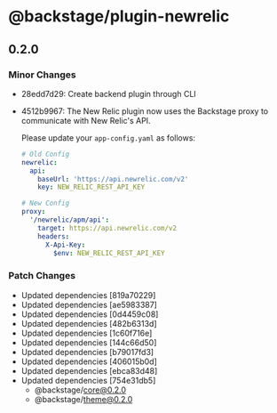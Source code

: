 # @backstage/plugin-newrelic

## 0.2.0
### Minor Changes

- 28edd7d29: Create backend plugin through CLI
- 4512b9967: The New Relic plugin now uses the Backstage proxy to communicate with New Relic's API.
  
  Please update your `app-config.yaml` as follows:
  
  ```yaml
  # Old Config
  newrelic:
    api:
      baseUrl: 'https://api.newrelic.com/v2'
      key: NEW_RELIC_REST_API_KEY
  ```
  
  ```yaml
  # New Config
  proxy:
    '/newrelic/apm/api':
      target: https://api.newrelic.com/v2
      headers:
        X-Api-Key:
          $env: NEW_RELIC_REST_API_KEY
  ```

### Patch Changes

- Updated dependencies [819a70229]
- Updated dependencies [ae5983387]
- Updated dependencies [0d4459c08]
- Updated dependencies [482b6313d]
- Updated dependencies [1c60f716e]
- Updated dependencies [144c66d50]
- Updated dependencies [b79017fd3]
- Updated dependencies [406015b0d]
- Updated dependencies [ebca83d48]
- Updated dependencies [754e31db5]
  - @backstage/core@0.2.0
  - @backstage/theme@0.2.0

